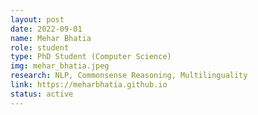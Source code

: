 ```yaml
---
layout: post
date: 2022-09-01
name: Mehar Bhatia
role: student
type: PhD Student (Computer Science)
img: mehar_bhatia.jpeg
research: NLP, Commonsense Reasoning, Multilinguality
link: https://meharbhatia.github.io
status: active
---
```

